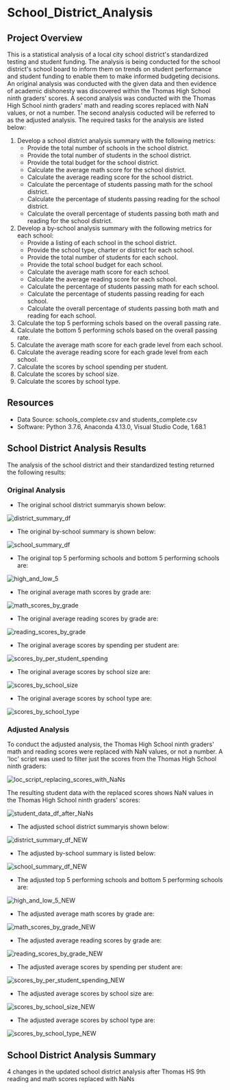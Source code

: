 # School_District_Analysis

## Project Overview
This is a statistical analysis of a local city school district's standardized testing and student funding. The analysis is being conducted for the school district's school board to inform them on trends on student performance and student funding to enable them to make informed budgeting decisions.  An original analysis was conducted with the given data and then evidence of academic dishonesty was discovered within the Thomas High School ninth graders' scores.  A second analysis was conducted with the Thomas High School ninth graders' math and reading scores replaced with NaN values, or not a number. The second analysis coducted will be referred to as the adjusted analysis.  The required tasks for the analysis are listed below:

1. Develop a school district analysis summary with the following metrics:
    - Provide the total number of schools in the school district.
    - Provide the total number of students in the school district.
    - Provide the total budget for the school district.
    - Calculate the average math score for the school district.
    - Calculate the average reading score for the school district.
    - Calculate the percentage of students passing math for the school district.
    - Calculate the percentage of students passing reading for the school district.
    - Calculate the overall percentage of students passing both math and reading for the school district.
2. Develop a by-school analysis summary with the following metrics for each school:
    - Provide a listing of each school in the school district.
    - Provide the school type, charter or district for each school.
    - Provide the total number of students for each school.
    - Provide the total school budget for each school.
    - Calculate the average math score for each school.
    - Calculate the average reading score for each school.
    - Calculate the percentage of students passing math for each school.
    - Calculate the percentage of students passing reading for each school.
    - Calculate the overall percentage of students passing both math and reading for each school.
3. Calculate the top 5 performing schols based on the overall passing rate.
4. Calculate the bottom 5 performing schols based on the overall passing rate.
5. Calculate the average math score for each grade level from each school.
6. Calculate the average reading score for each grade level from each school.
7. Calculate the scores by school spending per student.
8. Calculate the scores by school size.
9. Calculate the scores by school type.

## Resources
- Data Source: schools_complete.csv and students_complete.csv
-  Software: Python 3.7.6, Anaconda 4.13.0, Visual Studio Code, 1.68.1

## School District Analysis Results
The analysis of the school district and their standardized testing returned the following results:
### Original Analysis
- The original school district summaryis shown below:

![district_summary_df]()

- The original by-school summary is shown below:

![school_summary_df]()

- The original top 5 performing schools and bottom 5 performing schools are:

![high_and_low_5]()

- The original average math scores by grade are:

![math_scores_by_grade]()

- The original average reading scores by grade are:

![reading_scores_by_grade]()

- The original average scores by spending per student are:

![scores_by_per_student_spending]()

- The original average scores by school size are:

![scores_by_school_size]()

- The original average scores by school type are:

![scores_by_school_type]()


### Adjusted Analysis
To conduct the adjusted analysis, the Thomas High School ninth graders' math and reading scores were replaced with NaN values, or not a number. A 'loc' script was used to filter just the scores from the Thomas High School ninth graders:

![loc_script_replacing_scores_with_NaNs]()

The resulting student data with the replaced scores shows NaN values in the Thomas High School ninth graders' scores:

![student_data_df_after_NaNs]()

- The adjusted school district summaryis shown below:

![district_summary_df_NEW]()

- The adjusted by-school summary is listed below:

![school_summary_df_NEW]()

- The adjusted top 5 performing schools and bottom 5 performing schools are:

![high_and_low_5_NEW]()

- The adjusted average math scores by grade are:

![math_scores_by_grade_NEW]()

- The adjusted average reading scores by grade are:

![reading_scores_by_grade_NEW]()

- The adjusted average scores by spending per student are:

![scores_by_per_student_spending_NEW]()

- The adjusted average scores by school size are:

![scores_by_school_size_NEW]()

- The adjusted average scores by school type are:

![scores_by_school_type_NEW]()

## School District Analysis Summary
4 changes in the updated school district analysis after Thomas HS 9th reading and math scores replaced with NaNs